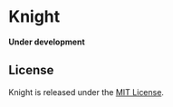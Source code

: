 # Knight
**Under development**

## License
Knight is released under the [MIT License](https://github.com/MartvdZalm/Knight/blob/master/LICENSE).

